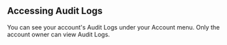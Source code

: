 <!-- post: -->

## Accessing Audit Logs

You can see your account's Audit Logs under your Account menu. Only the account owner can view Audit Logs.
